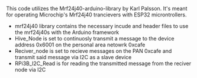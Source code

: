 This code utilizes the Mrf24j40-arduino-library by Karl Palsson. It's meant for operating Microchip's Mrf24j40 trancievers with ESP32 microntrollers.
  - mrf24j40 library contains the necessary incude and header files to use the mrf24j40s with the Arduino framework
  - Hive_Node is set to continuosly transmit a message to the device address 0x6001 on the personal area netowrk 0xcafe
  - Reciver_node is set to recieve messages on the PAN 0xcafe and transmit said message via I2C as a slave device
  - RPi3B_I2C_Read is for reading the transmitted message from the reciver node via I2C
